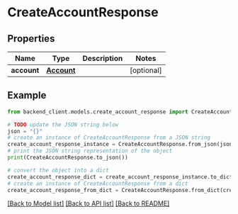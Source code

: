 # CreateAccountResponse


## Properties

Name | Type | Description | Notes
------------ | ------------- | ------------- | -------------
**account** | [**Account**](Account.md) |  | [optional] 

## Example

```python
from backend_client.models.create_account_response import CreateAccountResponse

# TODO update the JSON string below
json = "{}"
# create an instance of CreateAccountResponse from a JSON string
create_account_response_instance = CreateAccountResponse.from_json(json)
# print the JSON string representation of the object
print(CreateAccountResponse.to_json())

# convert the object into a dict
create_account_response_dict = create_account_response_instance.to_dict()
# create an instance of CreateAccountResponse from a dict
create_account_response_from_dict = CreateAccountResponse.from_dict(create_account_response_dict)
```
[[Back to Model list]](../README.md#documentation-for-models) [[Back to API list]](../README.md#documentation-for-api-endpoints) [[Back to README]](../README.md)


